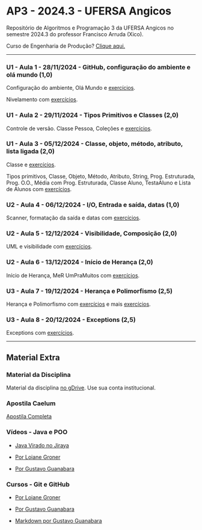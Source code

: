 # AP3 - 2024.3 - UFERSA Angicos

Repositório de Algoritmos e Programação 3 da UFERSA Angicos no semestre 2024.3 do professor Francisco Arruda (Xico).

Curso de Engenharia de Produção? [Clique aqui.](eng_producao)

---

### U1 - Aula 1 - 28/11/2024 - GitHub, configuração do ambiente e olá mundo (1,0)

Configuração do ambiente, Olá Mundo e [exercícios](unidade1/aula1.md).

Nivelamento com [exercícios](unidade1/exercicio0.md).

### U1 - Aula 2 - 29/11/2024 - Tipos Primitivos e Classes (2,0)

Controle de versão. Classe Pessoa, Coleções e [exercícios](unidade1/aula2.md).

### U1 - Aula 3 - 05/12/2024 - Classe, objeto, método, atributo, lista ligada (2,0)
Classe e [exercícios](unidade1/aula3.md).

Tipos primitivos, Classe, Objeto, Método, Atributo, String, Prog. Estruturada, Prog. O.O., Média com Prog. Estruturada, Classe Aluno, TestaAluno e Lista de Alunos 
com [exercícios](unidade1/aula4.md).

### U2 - Aula 4 - 06/12/2024 - I/O, Entrada e saída, datas (1,0)

Scanner, formatação da saída e datas com [exercícios](unidade1/aula5.md).

### U2 - Aula 5 - 12/12/2024 - Visibilidade, Composição (2,0)

UML e visibilidade com [exercícios](unidade1/aula6.md).

### U2 - Aula 6 - 13/12/2024 - Início de Herança (2,0)

Início de Herança, MeR UmPraMuitos com [exercícios](unidade2/aula8.md).

### U3 - Aula 7 - 19/12/2024 - Herança e Polimorfismo (2,5)

Herança e Polimorfismo com [exercícios](unidade2/aula9.md) e mais [exercícios](unidade2/aula10.md).

### U3 - Aula 8 - 20/12/2024 - Exceptions (2,5)

Exceptions com [exercícios](unidade3/aula11.md).

---

## Material Extra

### Material da Disciplina

Material da disciplina [no gDrive](https://drive.google.com/drive/u/1/folders/1y72aaSWIXqO2sgJkdnLvzLkCXdZ2KwXj). Use sua conta institucional.

### Apostila Caelum

[Apostila Completa](https://www.alura.com.br/apostila-java-orientacao-objetos/)

### Vídeos - Java e POO

- [Java Virado no Jiraya](https://www.youtube.com/playlist?list=PL62G310vn6nFIsOCC0H-C2infYgwm8SWW)

- [Por Loiane Groner](https://www.youtube.com/playlist?list=PLGxZ4Rq3BOBq0KXHsp5J3PxyFaBIXVs3r)

- [Por Gustavo Guanabara](https://www.youtube.com/playlist?list=PLHz_AreHm4dkqe2aR0tQK74m8SFe-aGsY)

### Cursos - Git e GitHub

- [Por Loiane Groner](https://www.youtube.com/watch?v=UMhskLXJuq4)

- [Por Gustavo Guanabara](https://www.youtube.com/watch?v=xEKo29OWILE&list=PLHz_AreHm4dm7ZULPAmadvNhH6vk9oNZA)

- [Markdown por Gustavo Guanabara](/git_github_gguanabara)